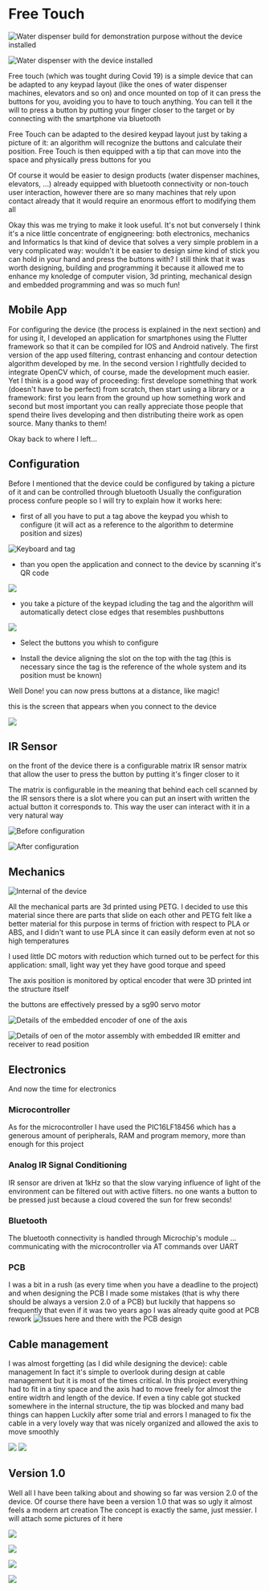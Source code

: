 # Free Touch

![Water dispenser build for demonstration purpose without the device installed](images/IMG_001.png)

![Water dispenser with the device installed](images/IMG_002.jpeg)

Free touch (which was tought during Covid 19) is a simple device that can be adapted to any keypad layout (like the ones of water dispenser machines, elevators and so on) and once mounted on top of it can press the buttons for you, avoiding you to have to touch anything. You can tell it the will to press a button by putting your finger closer to the target or by connecting with the smartphone via bluetooth

Free Touch can be adapted to the desired keypad layout just by taking a picture of it: an algorithm will recognize the buttons and calculate their position. Free Touch is then equipped with a tip that can move into the space and physically press buttons for you

Of course it would be easier to design products (water dispenser machines, elevators, ...) already equipped with bluetooth connectivity or non-touch user interaction, however there are so many machines that rely upon contact already that it would require an enormous effort to modifying them all

Okay this was me trying to make it look useful. It's not but conversely I think it's a nice little concentrate of engigneering: both electronics, mechanics and Informatics
Is that kind of device that solves a very simple problem in a very complicated way: wouldn't it be easier to design sime kind of stick you can hold in your hand and press the buttons with?
I still think that it was worth designing, building and programming it because it allowed me to enhance my knoledge of computer vision, 3d printing, mechanical design and embedded programming and was so much fun!


## Mobile App
For configuring the device (the process is explained in the next section) and for using it, I developed an application for smartphones using the Flutter framework so that it can be compiled for IOS and Android natively. The first version of the app used filtering, contrast enhancing and contour detection algorithm developed by me. In the second version I rightfully decided to integrate OpenCV which, of course, made the development much easier. Yet I think is a good way of proceeding: first develope something that work (doesn't have to be perfect) from scratch, then start using a library or a framework: first you learn from the ground up how something work and second but most important you can really appreciate those people that spend theire lives developing and then distributing theire work as open source. Many thanks to them!

Okay back to where I left...


## Configuration 
Before I mentioned that the device could be configured by taking a picture of it and can be controlled through bluetooth
Usually the configuration process confure people so I will try to explain how it works here:
- first of all you have to put a tag above the keypad you whish to configure (it will act as a reference to the algorithm to determine position and sizes)

![Keyboard and tag](images/IMG_009.jpeg)
- than you open the application and connect to the device by scanning it's QR code

![](images/IMG_013.png)
- you take a picture of the keypad icluding the tag and the algorithm will automatically detect close edges that resembles pushbuttons

![](images/IMG_010.png)

- Select the buttons you whish to configure

- Install the device aligning the slot on the top with the tag (this is necessary since the tag is the reference of the whole system and its position must be known)

Well Done! you can now press buttons at a distance, like magic!

this is the screen that appears when you connect to the device

![](images/IMG_012.png)

## IR Sensor
on the front of the device there is a configurable matrix IR sensor matrix that allow the user to press the button by putting it's finger closer to it

The matrix is configurable in the meaning that behind each cell scanned by the IR sensors there is a slot where you can put an insert with written the actual button it corresponds to. This way the user can interact with it in a very natural way

![Before configuration](images/IMG_014.jpeg)

![After configuration](images/IMG_015.jpeg)

## Mechanics

![Internal of the device](images/IMG_016.jpeg)

All the mechanical parts are 3d printed using PETG. I decided to use this material since there are parts that slide on each other and PETG felt like a better material for this purpose in terms of friction with respect to PLA or ABS, and I didn't want to use PLA since it can easily deform even at not so high temperatures

I used little DC motors with reduction which turned out to be perfect for this application: small, light way yet they have good torque and speed

The axis position is monitored by optical encoder that were 3D printed int the structure itself

the buttons are effectively pressed by a sg90 servo motor

![Details of the embedded encoder of one of the axis](images/IMG_020.jpeg)

![Details of oen of the motor assembly with embedded IR emitter and receiver to read position](images/IMG_021.jpeg)

## Electronics
And now the time for electronics

### Microcontroller
As for the microcontroller I have used the PIC16LF18456 which has a generous amount of peripherals, RAM and program memory, more than enough for this project

### Analog IR Signal Conditioning
IR sensor are driven at 1kHz so that the slow varying influence of light of the environment can be filtered out with active filters. no one wants a button to be pressed just because a cloud covered the sun for frew seconds!

### Bluetooth
The bluetooth connectivity is handled through Microchip's module ... communicating with the microcontroller via AT commands over UART

### PCB
I was a bit in a rush (as every time when you have a deadline to the project) and when designing the PCB I made some mistakes (that is why there should be always a version 2.0 of a PCB) but luckily that happens so frequently that even if it was two years ago I was already quite good at PCB rework
![Issues here and there with the PCB design](images/IMG_022.jpeg)

## Cable management
I was almost forgetting (as I did while designing the device): cable management
In fact it's simple to overlook during design at cable management but it is most of the times critical. In this project everything had to fit in a tiny space and the axis had to move freely for almost the entire widtrh and length of the device. If even a tiny cable got stucked somewhere in the internal structure, the tip was blocked and many bad things can happen
Luckily after some trial and errors I managed to fix the cable in a very lovely way that was nicely organized and allowed the axis to move smoothly

![](images/IMG_008.jpeg)
![](images/IMG_017.jpeg)


## Version 1.0

Well all I have been talking about and showing so far was version 2.0 of the device. Of course there have been a version 1.0 that was so ugly it almost feels a modern art creation
The concept is exactly the same, just messier. I will attach some pictures of it here 

![](images/IMG_003.jpeg)

![](images/IMG_004.jpeg)

![](images/IMG_005.jpeg)

![](images/IMG_006.jpeg)